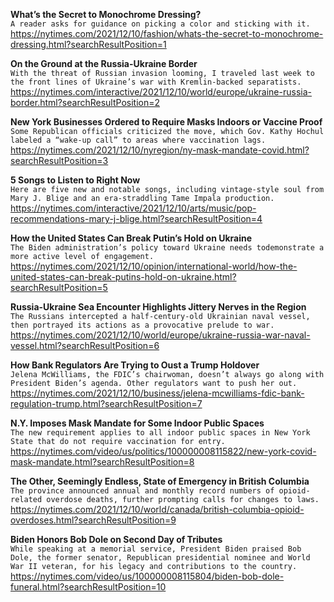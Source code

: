 **What’s the Secret to Monochrome Dressing?**\
`A reader asks for guidance on picking a color and sticking with it.`\
https://nytimes.com/2021/12/10/fashion/whats-the-secret-to-monochrome-dressing.html?searchResultPosition=1

**On the Ground at the Russia-Ukraine Border**\
`With the threat of Russian invasion looming, I traveled last week to the front lines of Ukraine’s war with Kremlin-backed separatists.`\
https://nytimes.com/interactive/2021/12/10/world/europe/ukraine-russia-border.html?searchResultPosition=2

**New York Businesses Ordered to Require Masks Indoors or Vaccine Proof**\
`Some Republican officials criticized the move, which Gov. Kathy Hochul labeled a “wake-up call” to areas where vaccination lags.`\
https://nytimes.com/2021/12/10/nyregion/ny-mask-mandate-covid.html?searchResultPosition=3

**5 Songs to Listen to Right Now**\
`Here are five new and notable songs, including vintage-style soul from Mary J. Blige and an era-straddling Tame Impala production.`\
https://nytimes.com/interactive/2021/12/10/arts/music/pop-recommendations-mary-j-blige.html?searchResultPosition=4

**How the United States Can Break Putin’s Hold on Ukraine**\
`The Biden administration’s policy toward Ukraine needs todemonstrate a more active level of engagement.`\
https://nytimes.com/2021/12/10/opinion/international-world/how-the-united-states-can-break-putins-hold-on-ukraine.html?searchResultPosition=5

**Russia-Ukraine Sea Encounter Highlights Jittery Nerves in the Region**\
`The Russians intercepted a half-century-old Ukrainian naval vessel, then portrayed its actions as a provocative prelude to war.`\
https://nytimes.com/2021/12/10/world/europe/ukraine-russia-war-naval-vessel.html?searchResultPosition=6

**How Bank Regulators Are Trying to Oust a Trump Holdover**\
`Jelena McWilliams, the FDIC’s chairwoman, doesn’t always go along with President Biden’s agenda. Other regulators want to push her out.`\
https://nytimes.com/2021/12/10/business/jelena-mcwilliams-fdic-bank-regulation-trump.html?searchResultPosition=7

**N.Y. Imposes Mask Mandate for Some Indoor Public Spaces**\
`The new requirement applies to all indoor public spaces in New York State that do not require vaccination for entry.`\
https://nytimes.com/video/us/politics/100000008115822/new-york-covid-mask-mandate.html?searchResultPosition=8

**The Other, Seemingly Endless, State of Emergency in British Columbia**\
`The province announced annual and monthly record numbers of opioid-related overdose deaths, further prompting calls for changes to laws.`\
https://nytimes.com/2021/12/10/world/canada/british-columbia-opioid-overdoses.html?searchResultPosition=9

**Biden Honors Bob Dole on Second Day of Tributes**\
`While speaking at a memorial service, President Biden praised Bob Dole, the former senator, Republican presidential nominee and World War II veteran, for his legacy and contributions to the country.`\
https://nytimes.com/video/us/100000008115804/biden-bob-dole-funeral.html?searchResultPosition=10

